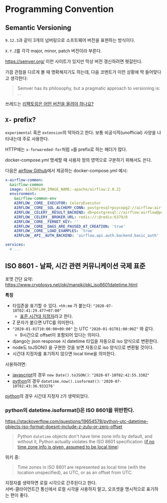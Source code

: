 # Programming Convention

## Semantic Versioning

`9.12.3`과 같이 3개의 넘버링으로 소프트웨어 버전을 표현하는 방식이다.

`X.Y.Z`를 각각 major, minor, patch 버전이라 부른다.

https://semver.org/ 이런 사이트가 있지만 막상 버전 갱신하려면 헷갈린다.

가끔 관점을 다르게 볼 때 명확해지기도 하는데, 다음 코멘트가 이런 상황에 딱 들어맞다고 생각한다:

> Semver has its philosophy, but a pragmatic approach to versioning is:
> <upgrades may break API> . <downgrades may break API> . <fine either way>

쓰레드는 [리팩토링은 어떤 버전을 올려야 하나요?](https://users.rust-lang.org/t/semver-for-refactoring-change/81370/5)

## `X-` prefix?

`experimental` 혹은 `extension`의 약자라고 한다.
보통 비공식적(unofficial) 사양을 나타내는데 주로 사용한다.

HTTP에는 `x-forwareded-for`처럼 `x`를 prefix로 하는 헤더가 많다.

docker-compose.yml 명세할 때 사용자 정의 영역으로 구분하기 위해서도 쓴다.

다음은 [airflow Github](https://github.com/apache/airflow/blob/main/docs/apache-airflow/howto/docker-compose/docker-compose.yaml#L44)에서 제공하는 docker-compose.yml 예시:
```yaml
x-airflow-common:
  &airflow-common
  image: ${AIRFLOW_IMAGE_NAME:-apache/airflow:2.0.2}
  environment:
    &airflow-common-env
    AIRFLOW__CORE__EXECUTOR: CeleryExecutor
    AIRFLOW__CORE__SQL_ALCHEMY_CONN: postgresql+psycopg2://airflow:airflow@postgres/airflow
    AIRFLOW__CELERY__RESULT_BACKEND: db+postgresql://airflow:airflow@postgres/airflow
    AIRFLOW__CELERY__BROKER_URL: redis://:@redis:6379/0
    AIRFLOW__CORE__FERNET_KEY: ''
    AIRFLOW__CORE__DAGS_ARE_PAUSED_AT_CREATION: 'true'
    AIRFLOW__CORE__LOAD_EXAMPLES: 'true'
    AIRFLOW__API__AUTH_BACKEND: 'airflow.api.auth.backend.basic_auth'

services:
  # ...
```

## ISO 8601 - 날짜, 시간 관련 커뮤니케이션 국제 표준

포맷 간단 요약: https://www.cryptosys.net/pki/manpki/pki_iso8601datetime.html

**특징**

* 타임존을 표기할 수 있다. `+hh:mm` 가 붙는다: `"2020-07-10T02:41:29.477+07:00"`
  * [표준 시간대 지정자](https://ko.wikipedia.org/wiki/ISO_8601#%ED%91%9C%EC%A4%80_%EC%8B%9C%EA%B0%84%EB%8C%80_%EC%A7%80%EC%A0%95%EC%9E%90(time_zone_designator))라고 한다.
* Z 문자가 붙으면 UTC를 의미한다.
* `"2020-01-01T10:00:00+09:00"` 는 UTC `"2020-01-01T01:00:00Z"` 와 같다.
  * 9시간으로 offset이 포함되어 있다는 의미다.
* django는 json response 시 datetime 타입을 자동으로 iso 양식으로 변환한다.
* node도 toJSON() 을 구현한 것을 보면 자동으로 iso 양식으로 변환될 것이다.
* 시간대 지정자를 표기하지 않으면 local time을 의미한다.

사용하려면:
* [javascript](./javascript.md)의 경우 `new Date().toJSON()`: `"2020-07-10T02:42:55.338Z"`
* [python](./python.md)의 경우 `datetime.now().isoformat()`: `'2020-07-10T02:43:36.933276'`

[python](./python.md)의 경우 시간대 지정자 `Z`가 생략되었다.

### python의 datetime.isoformat()은 ISO 8601을 위반한다.

https://stackoverflow.com/questions/19654578/python-utc-datetime-objects-iso-format-doesnt-include-z-zulu-or-zero-offset

> Python `datetime` objects don't have time zone info by default, and without it, Python actually violates the ISO 8601 specification ([if no time zone info is given, assumed to be local time](http://en.wikipedia.org/wiki/ISO_8601#Time_zone_designators))

위키 중:

> Time zones in ISO 8601 are represented as local time (with the location unspecified), as UTC, or as an offset from UTC.

지정자를 생략하면 로컬 시각으로 간주된다고 한다.\
서버-클라이언트간 통신에서 로컬 시각을 사용하지 말고, 오프셋을 명시적으로 표기하는 편이 좋다.
